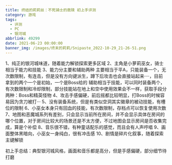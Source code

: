 ```yaml
---
title: 终结的莉莉丝：不死骑士的救赎 初上手评测
category: 游戏
tags:
  - 评测
  - PC
  - 银河城
abbrlink: 49299
date: 2021-06-23 00:00:00
banner_img: /images/终末的莉莉/Snipaste_2022-10-29_21-26-51.png
---
```


1、纯正的银河城味道，随着能力解锁探索更多区域
2、主角是小萝莉巫女，骑士相当于能力和技能
3、能力分主要和辅助两种
 主要相当于平A，只能装备一个，无次数限制，有连击，但是没有方向键派生，蹲下后攻击也会直接站起来····，目前拿到的两个一个是初始，一个是Boss给的
 辅助相当于技能，可以同时装备两个，有次数限制和冷却限制，部分技能站在地上和空中使用效果会不一样，获取手段分两种：Boss和精英怪物
4、攻击手感偏硬，前后摇都比较明显，打Boss的时候容易因为贪刀被打···
5、没有装备系统，但是有类似空洞其实徽章的被动技能，有槽位的限制
6、小巫女本身只有回血的技能，有次数限制，存档点可以恢复使用次数
7、地图和恶魔城系列有差别，只会显示当前所在房间，并不会显示具体在房间的哪个位置，对于房间比较大的场景还是不太方便，不过地图会显示房间是否收集完成，算是个补偿
8、音乐很不错，有种童话配乐的感觉，而且会有人声哼唱
9、画面整体黑暗向，小巫女一身纯白，很有冲击感
10、剧情是碎片化叙事，随着探索主键解锁

初上手总结：典型银河城风格，画面和音乐都是高分，但是手感偏硬，部分细节待打磨

